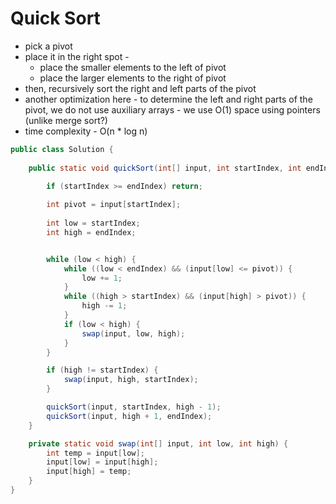 # Quick Sort

- pick a pivot
- place it in the right spot - 
  - place the smaller elements to the left of pivot
  - place the larger elements to the right of pivot
- then, recursively sort the right and left parts of the pivot
- another optimization here - to determine the left and right parts of the pivot, we do not use auxiliary arrays - we use O(1) space using pointers (unlike merge sort?)
- time complexity - O(n * log n)

```java
public class Solution {
	
	public static void quickSort(int[] input, int startIndex, int endIndex) {

		if (startIndex >= endIndex) return;
		
		int pivot = input[startIndex];
		
		int low = startIndex;
		int high = endIndex;


		while (low < high) {
			while ((low < endIndex) && (input[low] <= pivot)) {
				low += 1;
			}
			while ((high > startIndex) && (input[high] > pivot)) {
				high -= 1;
			}
			if (low < high) {
				swap(input, low, high);
			}
		}

		if (high != startIndex) {
			swap(input, high, startIndex);
		}

		quickSort(input, startIndex, high - 1);
		quickSort(input, high + 1, endIndex);
	}

	private static void swap(int[] input, int low, int high) {
		int temp = input[low];
		input[low] = input[high];
		input[high] = temp;
	}
}
```
